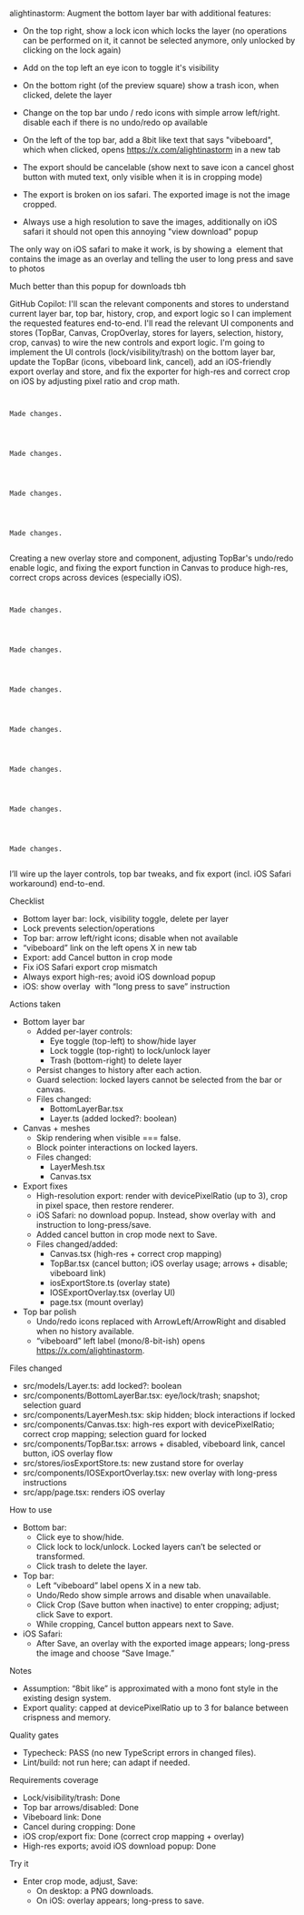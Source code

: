 alightinastorm: Augment the bottom layer bar with additional features:
- On the top right, show a lock icon which locks the layer (no operations can be performed on it, it cannot be selected anymore, only unlocked by clicking on the lock again)

- Add on the top left an eye icon to toggle it's visibility

- On the bottom right (of the preview square) show a trash icon, when clicked, delete the layer

- Change on the top bar undo / redo icons with simple arrow left/right. disable each if there is no undo/redo op available

- On the left of the top bar, add a 8bit like text that says "vibeboard", which when clicked, opens https://x.com/alightinastorm in a new tab

- The export should be cancelable (show next to save icon a cancel ghost button with muted text, only visible when it is in cropping mode)

- The export is broken on ios safari. The exported image is not the image cropped.

- Always use a high resolution to save the images, additionally on iOS safari it should not open this annoying "view download" popup

The only way on iOS safari to make it work, is by showing a <img /> element that contains the image as an overlay and telling the user to long press and save to photos

Much better than this popup for downloads tbh

GitHub Copilot: I'll scan the relevant components and stores to understand current layer bar, top bar, history, crop, and export logic so I can implement the requested features end-to-end. I'll read the relevant UI components and stores (TopBar, Canvas, CropOverlay, stores for layers, selection, history, crop, canvas) to wire the new controls and export logic. I'm going to implement the UI controls (lock/visibility/trash) on the bottom layer bar, update the TopBar (icons, vibeboard link, cancel), add an iOS-friendly export overlay and store, and fix the exporter for high-res and correct crop on iOS by adjusting pixel ratio and crop math. 
```


Made changes.


```

```


Made changes.


```

```


Made changes.


```

```


Made changes.


```
Creating a new overlay store and component, adjusting TopBar's undo/redo enable logic, and fixing the export function in Canvas to produce high-res, correct crops across devices (especially iOS). 
```


Made changes.


```

```


Made changes.


```

```


Made changes.


```

```


Made changes.


```

```


Made changes.


```

```


Made changes.


```

```


Made changes.


```
I’ll wire up the layer controls, top bar tweaks, and fix export (incl. iOS Safari workaround) end-to-end.

Checklist
- Bottom layer bar: lock, visibility toggle, delete per layer
- Lock prevents selection/operations
- Top bar: arrow left/right icons; disable when not available
- “vibeboard” link on the left opens X in new tab
- Export: add Cancel button in crop mode
- Fix iOS Safari export crop mismatch
- Always export high-res; avoid iOS download popup
- iOS: show overlay <img> with “long press to save” instruction

Actions taken
- Bottom layer bar
  - Added per-layer controls:
    - Eye toggle (top-left) to show/hide layer
    - Lock toggle (top-right) to lock/unlock layer
    - Trash (bottom-right) to delete layer
  - Persist changes to history after each action.
  - Guard selection: locked layers cannot be selected from the bar or canvas.
  - Files changed:
    - BottomLayerBar.tsx
    - Layer.ts (added locked?: boolean)
- Canvas + meshes
  - Skip rendering when visible === false.
  - Block pointer interactions on locked layers.
  - Files changed:
    - LayerMesh.tsx
    - Canvas.tsx
- Export fixes
  - High-resolution export: render with devicePixelRatio (up to 3), crop in pixel space, then restore renderer.
  - iOS Safari: no download popup. Instead, show overlay with <img> and instruction to long-press/save.
  - Added cancel button in crop mode next to Save.
  - Files changed/added:
    - Canvas.tsx (high-res + correct crop mapping)
    - TopBar.tsx (cancel button; iOS overlay usage; arrows + disable; vibeboard link)
    - iosExportStore.ts (overlay state)
    - IOSExportOverlay.tsx (overlay UI)
    - page.tsx (mount overlay)
- Top bar polish
  - Undo/redo icons replaced with ArrowLeft/ArrowRight and disabled when no history available.
  - “vibeboard” left label (mono/8-bit-ish) opens https://x.com/alightinastorm.

Files changed
- src/models/Layer.ts: add locked?: boolean
- src/components/BottomLayerBar.tsx: eye/lock/trash; snapshot; selection guard
- src/components/LayerMesh.tsx: skip hidden; block interactions if locked
- src/components/Canvas.tsx: high-res export with devicePixelRatio; correct crop mapping; selection guard for locked
- src/components/TopBar.tsx: arrows + disabled, vibeboard link, cancel button, iOS overlay flow
- src/stores/iosExportStore.ts: new zustand store for overlay
- src/components/IOSExportOverlay.tsx: new overlay with long-press instructions
- src/app/page.tsx: renders iOS overlay

How to use
- Bottom bar:
  - Click eye to show/hide.
  - Click lock to lock/unlock. Locked layers can’t be selected or transformed.
  - Click trash to delete the layer.
- Top bar:
  - Left “vibeboard” label opens X in a new tab.
  - Undo/Redo show simple arrows and disable when unavailable.
  - Click Crop (Save button when inactive) to enter cropping; adjust; click Save to export.
  - While cropping, Cancel button appears next to Save.
- iOS Safari:
  - After Save, an overlay with the exported image appears; long-press the image and choose “Save Image.”

Notes
- Assumption: “8bit like” is approximated with a mono font style in the existing design system.
- Export quality: capped at devicePixelRatio up to 3 for balance between crispness and memory.

Quality gates
- Typecheck: PASS (no new TypeScript errors in changed files).
- Lint/build: not run here; can adapt if needed.

Requirements coverage
- Lock/visibility/trash: Done
- Top bar arrows/disabled: Done
- Vibeboard link: Done
- Cancel during cropping: Done
- iOS crop/export fix: Done (correct crop mapping + overlay)
- High-res exports; avoid iOS download popup: Done

Try it
- Enter crop mode, adjust, Save:
  - On desktop: a PNG downloads.
  - On iOS: overlay appears; long-press to save.